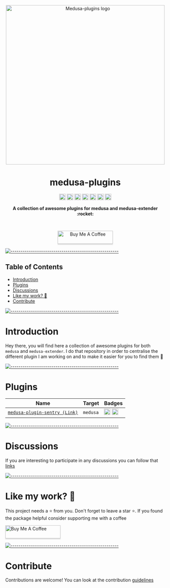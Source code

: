 <p align="center">
  <img src="https://github.com/adrien2p/medusa-plugins/blob/assets/assets/medua-plugins-logo.png?raw=true" alt="Medusa-plugins logo" width="500" height="auto" />
</p>
<h1 align="center">medusa-plugins</h1>

<p align="center">
<a href="https://github.com/adrien2p/medusa-plugins/graphs/contributors"><img alt="Contributors" src="https://img.shields.io/github/contributors/adrien2p/medusa-plugins.svg" height="20"/></a>
<a href="https://github.com/adrien2p/awesome-medusajs"><img alt="Awesome medusajs" src="https://awesome.re/badge.svg" height="20"/></a>
<a href="https://discord.gg/xpCwq3Kfn8"><img alt="Discord" src="https://img.shields.io/badge/chat-on%20discord-7289DA.svg" height="20"/></a>
<a href="https://github.com/adrien2p/medusa-plugins/commits/main"><img alt="Activity" src="https://img.shields.io/github/commit-activity/m/adrien2p/medusa-plugins?style=flat" height="20"/></a>
<a href="https://github.com/adrien2p/medusa-plugins/issues"><img alt="Issues" src="https://img.shields.io/github/issues/adrien2p/medusa-plugins?style=flat" height="20"/></a>
<a href="https://github.com/adrien2p/medusa-plugins/blob/main/LICENSE"><img alt="Licence" src="https://img.shields.io/github/license/adrien2p/medusa-plugins?style=flat" height="20"/></a>
<a href="https://github.com/adrien2p/medusa-plugins/blob/main/CONTRIBUTING.md"><img alt="Contributing" src="https://img.shields.io/badge/PRs-welcome-brightgreen.svg?style=flat" height="20"/></a>
	</p>

<p align="center">
  <b>A collection of awesome plugins for medusa and medusa-extender :rocket:</b></br>
</p>

<br />


<p align="center">
    <a href="https://www.buymeacoffee.com/adriendeperetti" target="_blank"><img src="https://www.buymeacoffee.com/assets/img/custom_images/orange_img.png" alt="Buy Me A Coffee" style="height: 41px !important;width: 174px !important;box-shadow: 0px 3px 2px 0px rgba(190, 190, 190, 0.5) !important;-webkit-box-shadow: 0px 3px 2px 0px rgba(190, 190, 190, 0.5) !important;" ></a>
</p>


[![-----------------------------------------------------](https://raw.githubusercontent.com/andreasbm/readme/master/assets/lines/cloudy.png)](#table-of-contents)

## Table of Contents

* [Introduction](#introduction)
* [Plugins](#plugins)
* [Discussions](#discussions)
* [Like my work? :heartbeat:](#like-my-work-heartbeat)
* [Contribute](#contribute)

[![-----------------------------------------------------](https://raw.githubusercontent.com/andreasbm/readme/master/assets/lines/cloudy.png)](#introduction)

# Introduction

Hey there, you will find here a collection of awesome plugins for both `medusa` and `medusa-extender`.
I do that repository in order to centralise the different plugin I am working on and to 
make it easier for you to find them :rocket:

[![-----------------------------------------------------](https://raw.githubusercontent.com/andreasbm/readme/master/assets/lines/cloudy.png)](#plugins)

# Plugins

| Name                                                                                                                | Target        | Badges                                                                                                                                                                                                                                                                                                                                                    |
|---------------------------------------------------------------------------------------------------------------------|---------------|-----------------------------------------------------------------------------------------------------------------------------------------------------------------------------------------------------------------------------------------------------------------------------------------------------------------------------------------------------------|
| [`medusa-plugin-sentry (Link)`](https://github.com/adrien2p/medusa-plugins/tree/main/packages/medusa-plugin-sentry) | `medusa`      | <a href="https://npmcharts.com/compare/medusa-plugin-sentry?minimal=true"><img alt="Downloads per month" src="https://img.shields.io/npm/dm/medusa-plugin-sentry.svg" height="20"/></a> <a href="https://www.npmjs.com/package/medusa-plugin-sentry"><img alt="NPM Version" src="https://img.shields.io/npm/v/medusa-plugin-sentry.svg" height="20"/></a> |

[![-----------------------------------------------------](https://raw.githubusercontent.com/andreasbm/readme/master/assets/lines/cloudy.png)](#discussions)

# Discussions

If you are interesting to participate in any discussions you can follow that [links](https://github.com/adrien2p/medusa-plugins/discussions)

[![-----------------------------------------------------](https://raw.githubusercontent.com/andreasbm/readme/master/assets/lines/cloudy.png)](#like-my-work-heartbeat)

# Like my work? :heartbeat:

This project needs a :star: from you. Don't forget to leave a star :star:.
If you found the package helpful consider supporting me with a coffee

<a href="https://www.buymeacoffee.com/adriendeperetti" target="_blank"><img src="https://www.buymeacoffee.com/assets/img/custom_images/orange_img.png" alt="Buy Me A Coffee" style="height: 41px !important;width: 174px !important;box-shadow: 0px 3px 2px 0px rgba(190, 190, 190, 0.5) !important;-webkit-box-shadow: 0px 3px 2px 0px rgba(190, 190, 190, 0.5) !important;" ></a>

[![-----------------------------------------------------](https://raw.githubusercontent.com/andreasbm/readme/master/assets/lines/cloudy.png)](#contribute)

# Contribute

Contributions are welcome! You can look at the contribution [guidelines](./CONTRIBUTING.md)